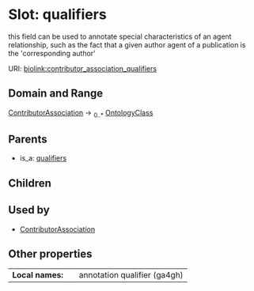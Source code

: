 
# Slot: qualifiers


this field can be used to annotate special characteristics of an agent relationship, such as the fact that a given author agent of a publication is the 'corresponding author'

URI: [biolink:contributor_association_qualifiers](https://w3id.org/biolink/vocab/contributor_association_qualifiers)


## Domain and Range

[ContributorAssociation](ContributorAssociation.md) &#8594;  <sub>0..\*</sub> [OntologyClass](OntologyClass.md)

## Parents

 *  is_a: [qualifiers](qualifiers.md)

## Children


## Used by

 * [ContributorAssociation](ContributorAssociation.md)

## Other properties

|  |  |  |
| --- | --- | --- |
| **Local names:** | | annotation qualifier (ga4gh) |

